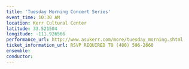 ```yaml
---
title: 'Tuesday Morning Concert Series'
event_time: 10:30 AM
location: Kerr Cultural Center
latitude: 33.521504
longitude: -111.926566
performance_url: http://www.asukerr.com/more/tuesday_morning.shtml
ticket_information_url: RSVP REQUIRED TO (480) 596-2660
ensemble: 
conductor: 
---
```

